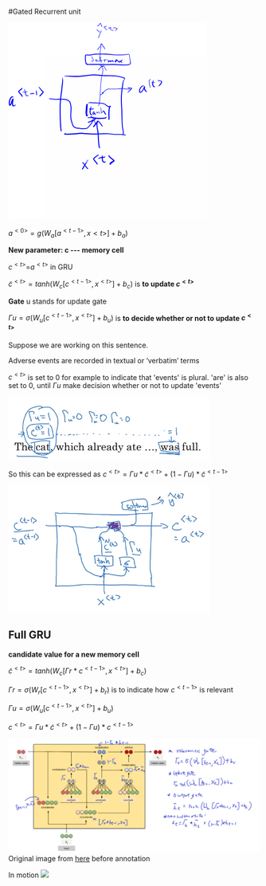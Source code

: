 #Gated Recurrent unit

![](images/111-gru-d852c6d6.png)

$a^{<0>}=g(W_a[a^{<t-1>}, x{<t>}]+b_a)$

**New parameter: c --- memory cell**

$c^{<t>}$=$a^{<t>}$ in GRU

$\tilde{c}^{<t>}=tanh(W_c[c^{<t-1>}, x^{<t>}]+b_c)$ is **to update $c^{<t>}$**

**Gate** u stands for update gate

$\Gamma{u}=\sigma(W_u[c^{<t-1>}, x^{<t>}]+b_u)$ is **to decide whether or not to update $c^{<t>}$**

Suppose we are working on this sentence.



Adverse events are recorded in textual or ‘verbatim’ terms <eos>

$c^{<t>}$ is set to 0 for example to indicate that 'events' is plural. 'are' is also set to 0, until $\Gamma{u}$ make decision whether or not to update 'events'

![](images/111-gru-21afa8da.png)

So this can be expressed as
$c^{<t>}=\Gamma{u}*\tilde{c}^{<t>}+(1-\Gamma{u})*\tilde{c}^{<t-1>}$

![](images/111-gru-0b763fbb.png)

## Full GRU
**candidate value for a new memory cell**

$\tilde{c}^{<t>}=tanh(W_c[\Gamma{r}*c^{<t-1>}, x^{<t>}]+b_c)$

$\Gamma{r}=\sigma(W_r[c^{<t-1>}, x^{<t>}]+b_r)$
 is to indicate how $c^{<t-1>}$ is relevant

$\Gamma{u}=\sigma(W_u[c^{<t-1>}, x^{<t>}]+b_u)$

$c^{<t>}=\Gamma{u}*\tilde{c}^{<t>}+(1-\Gamma{u})*{c}^{<t-1>}$


![](images/111-gru-9d6aa726.png)
Original image from [here](https://cdn-images-1.medium.com/max/800/1*FpRS0C3EHQnELVaWRvb8bg.gif) before annotation

In motion
![](https://cdn-images-1.medium.com/max/800/1*FpRS0C3EHQnELVaWRvb8bg.gif)
